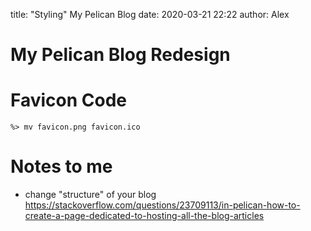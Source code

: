 title: "Styling" My Pelican Blog
date: 2020-03-21 22:22
author: Alex
# My Pelican Blog Redesign

# Favicon Code

`%> mv favicon.png favicon.ico`

# Notes to me 


* change "structure" of your blog <https://stackoverflow.com/questions/23709113/in-pelican-how-to-create-a-page-dedicated-to-hosting-all-the-blog-articles>

